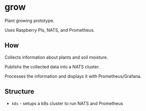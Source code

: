 # grow

Plant growing prototype.

Uses Raspberry PIs, NATS, and Prometheus.

## How

Collects information about plants and soil moisture.

Publishs the collected data into a NATS cluster.

Processes the information and displays it with Prometheus/Grafana.

## Structure

* `k8s` - setups a k8s cluster to run NATS and Prometheus

